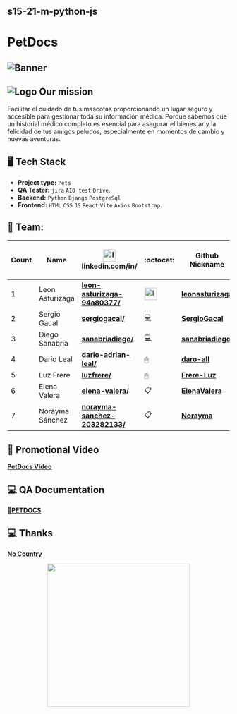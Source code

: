 ## s15-21-m-python-js

# PetDocs

## ![Banner](https://github.com/No-Country/S15-21-M-Python-Js/assets/149704038/36755634-694b-4de7-82dd-bfc35c9ddd9c)

## ![Logo](https://github.com/leonasturizaga/NCs15/assets/149704038/fcf04286-fe55-49b3-9c34-3cae70385e64) Our mission 
Facilitar el cuidado de tus mascotas proporcionando un lugar seguro y accesible para gestionar toda su información médica. Porque sabemos que un historial médico completo es esencial para asegurar el bienestar y la felicidad de tus amigos peludos, especialmente en momentos de cambio y nuevas aventuras. 

## 🖥 Tech Stack 

 * **Project type:** `Pets`
 * **QA Tester:** `jira` `AIO test` `Drive`.
 * **Backend:** `Python` `Django` `PostgreSql`
 * **Frontend:** `HTML` `CSS` `JS` `React` `Vite` `Axios` `Bootstrap`.

## 📌 Team:


| Count | Name                                                                                   | <img src="https://static.licdn.com/aero-v1/sc/h/3loy7tajf3n0cho89wgg0fjre?raw=true" alt="Image" width="28vw"> <br /> linkedin.com/in/ | :octocat:| Github <br/> Nickname| Role <br /> (Only this project) |
| --- |--- | --- | --- | --- | ---: |
| 1  | Leon Asturizaga | [**leon-asturizaga-94a80377/**](https://www.linkedin.com/in/leon-asturizaga-94a80377/) | <img src="https://avatars.githubusercontent.com/u/128533111?v=4" alt="Image" width="28vw"> | [**leonasturizaga**](https://github.com/leonasturizaga) | PM   |
| 2  | Sergio Gacal | [**sergiogacal/**](https://www.linkedin.com/in/sergiogacal/) | 💻 | [**SergioGacal**](https://github.com/SergioGacal) | Backend   |
| 3  | Diego Sanabria | [**sanabriadiego/**](https://www.linkedin.com/in/sanabriadiego/) | 💻 | [**sanabriadiego**](https://github.com/sanabriadiego) | Backend   |
| 4  | Dario Leal | [**dario-adrian-leal/**](https://www.linkedin.com/in/dario-adrian-leal) |  🖱| [**daro-all**](https://github.com/daro-all) | Frontend   |
| 5  | Luz Frere | [**luzfrere/**](https://www.linkedin.com/in/luzfrere) | 🖱 | [**Frere-Luz**](https://github.com/Frere-Luz) | Frontend   |
| 6  | Elena Valera | [**elena-valera/**](https://www.linkedin.com/in/elena-valera) | 📋 | [**ElenaValera**](https://github.com/ElenaValera) | QA   |
| 7  | Norayma Sánchez| [**norayma-sanchez-203282133/**](https://www.linkedin.com/in/norayma-sanchez-203282133/)| 📋 | [**Norayma**](https://github.com/Norayma) | Tester   |

## 🎥 Promotional Video

[**PetDocs Video**](https://www.youtube.com/watch?v=fST5Lq7KvWM)

## :computer: QA Documentation

📂[**PETDOCS**](https://docs.google.com/spreadsheets/d/1xPM3zv8NXTVUyReLON9XW-60tsiZpcEgTQlYT7ceio8/edit?usp=drivesdk)

## :computer: Thanks

[**No Country**](https://www.nocountry.tech/)

<div style="text-align: center;">
  <img src="https://encrypted-tbn0.gstatic.com/images?q=tbn:ANd9GcQsukYB3HL90LSwYv_RIR2O2OlCV8Sbkx2eNHv8nRvOu8L16FxLQ0nPzY02wQ_BJOfQZw&usqp=CAU" align="center" width="324"/>
</div>


